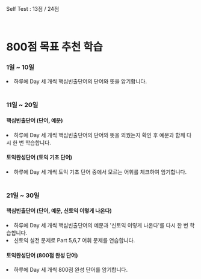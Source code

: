 Self Test : 13점 / 24점

<br>

<h1>800점 목표 추천 학습</h1>

<h3>1일 ~ 10일</h3>
<li>하루에 Day 세 개씩 핵심빈출단어의 단어와 뜻을 암기합니다.</li>

<br>

<h3>11일 ~ 20일</h3>
<h4>핵심빈출단어 (단어, 예문)</h4>
<li>하루에 Day 세 개씩 핵심빈출단어의 단어와 뜻을 외웠는지 확인 후 예문과 함께 다시 한 번 학습합니다.</li>
<h4>토익완성단어 (토익 기초 단어)</h4>
<li>하루에 Day 세 개씩 토익 기초 단어 중에서 모르는 어휘를 체크하여 암기합니다.</li>

<br>

<h3>21일 ~ 30일</h3>
<h4>핵심빈출단어 (단어, 예문, 신토익 이렇게 나온다)</h4>
<li>하루에 Day  세 개씩 핵심빈출단어의 예문과 '신토익 이렇게 나온다'를 다시 한 번 학습합니다.</li>
<li>신토익 실전 문제로 Part 5,6,7 어휘 문제를 연습합니다.</li>
<h4>토익완성단어 (800점 완성 단어)</h4>
<li>하루에 Day 세 개씩 800점 완성 단어를 암기합니다.</li>